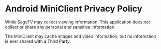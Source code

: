 # Android MiniClient Privacy Policy

While SageTV may collect viewing information, This application does not collect or share any personal and sensitive information.

The MiniClient may cache images and video information, but no information is ever shared with a Third Party.

